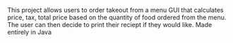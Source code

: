 This project allows users to order takeout from a menu GUI that calculates price, tax, total price based on the quantity of food ordered from the menu. The user can then decide to print their reciept if they would like. Made entirely in Java

